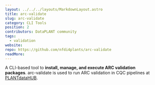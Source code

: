 ```yaml
---
layout: ../../../layouts/MarkdownLayout.astro
title: arc-validate
slug: arc-validate
category: CLI Tools
position: 2
contributors: DataPLANT community
tags: 
  - validation
website:
repo: https://github.com/nfdi4plants/arc-validate
readMore:
---
```


A CLI-based tool to **install, manage, and execute ARC validation packages**.
arc-validate is used to run ARC validation in CQC pipelines at [PLANTdataHUB]({{DATAPLANT_ARC_HUB}}).